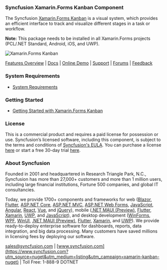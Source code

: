 ### Syncfusion Xamarin.Forms Kanban Component
The Syncfusion [Xamarin.Forms Kanban](https://www.syncfusion.com/xamarin-ui-controls/xamarin-kanban-board?utm_source=nuget&utm_medium=listing&utm_campaign=xamarin-kanban-nuget) is a visual system, which provides an efficient interface to track and visualize different stages in a task or workflow.

**Note:** This package needs to be installed in all Xamarin.Forms projects (PCL/.NET Standard, Android, iOS, and UWP).
	  
![Xamarin.Forms Kanban](https://cdn.syncfusion.com/nuget-readme/xamarin/xamarin_forms_kanban.png)

[Features Overview](https://www.syncfusion.com/xamarin-ui-controls/xamarin-kanban-board?utm_source=nuget&utm_medium=listing&utm_campaign=xamarin-kanban-nuget) | [Docs](https://help.syncfusion.com/xamarin/kanban-board/getting-started?utm_source=nuget&utm_medium=listing&utm_campaign=xamarin-kanban-nuget) | [Online Demo](https://github.com/syncfusion/xamarin-demos?utm_source=nuget&utm_medium=listing&utm_campaign=xamarin-kanban-nuget) | [Support](https://www.syncfusion.com/support/directtrac/incidents/newincident?utm_source=nuget&utm_medium=listing&utm_campaign=xamarin-kanban-nuget) | [Forums](https://www.syncfusion.com/forums/xamarin.forms?utm_source=nuget&utm_medium=listing&utm_campaign=xamarin-kanban-nuget) | [Feedback](https://www.syncfusion.com/feedback/xamarin-forms?utm_source=nuget&utm_medium=listing&utm_campaign=xamarin-kanban-nuget)

### System Requirements

* [System Requirements](https://help.syncfusion.com/xamarin/installation/system-requirements?utm_source=nuget&utm_medium=listing&utm_campaign=xamarin-kanban-nuget)

### Getting Started

* [Getting Started with Xamarin.Forms Kanban](https://help.syncfusion.com/xamarin/kanban-board/getting-started?utm_source=nuget&utm_medium=listing&utm_campaign=xamarin-kanban-nuget)

### License

This is a commercial product and requires a paid license for possession or use. Syncfusion’s licensed software, including this component, is subject to the terms and conditions of [Syncfusion's EULA](https://www.syncfusion.com/eula/es/?utm_source=nuget&utm_medium=listing&utm_campaign=xamarin-kanban-nuget). You can purchase a license [here](https://www.syncfusion.com/sales/products?utm_source=nuget&utm_medium=listing&utm_campaign=xamarin-kanban-nuget) or start a free 30-day trial [here](https://www.syncfusion.com/account/manage-trials/start-trials?utm_source=nuget&utm_medium=listing&utm_campaign=xamarin-kanban-nuget).

### About Syncfusion

Founded in 2001 and headquartered in Research Triangle Park, N.C., Syncfusion has more than 27,000+ customers and more than 1 million users, including large financial institutions, Fortune 500 companies, and global IT consultancies.
 
Today, we provide 1700+ components and frameworks for web ([Blazor](https://www.syncfusion.com/blazor-components?utm_source=nuget&utm_medium=listing&utm_campaign=xamarin-kanban-nuget), [Flutter](https://www.syncfusion.com/flutter-widgets?utm_source=nuget&utm_medium=listing&utm_campaign=xamarin-kanban-nuget), [ASP.NET Core](https://www.syncfusion.com/aspnet-core-ui-controls?utm_source=nuget&utm_medium=listing&utm_campaign=xamarin-kanban-nuget), [ASP.NET MVC](https://www.syncfusion.com/aspnet-mvc-ui-controls?utm_source=nuget&utm_medium=listing&utm_campaign=xamarin-kanban-nuget), [ASP.NET Web Forms](https://www.syncfusion.com/jquery/aspnet-webforms-ui-controls?utm_source=nuget&utm_medium=listing&utm_campaign=xamarin-kanban-nuget), [JavaScript](https://www.syncfusion.com/javascript-ui-controls?utm_source=nuget&utm_medium=listing&utm_campaign=xamarin-kanban-nuget), [Angular](https://www.syncfusion.com/angular-ui-components?utm_source=nuget&utm_medium=listing&utm_campaign=xamarin-kanban-nuget), [React](https://www.syncfusion.com/react-ui-components?utm_source=nuget&utm_medium=listing&utm_campaign=xamarin-kanban-nuget), [Vue](https://www.syncfusion.com/vue-ui-components?utm_source=nuget&utm_medium=listing&utm_campaign=xamarin-kanban-nuget), and [jQuery](https://www.syncfusion.com/jquery-ui-widgets?utm_source=nuget&utm_medium=listing&utm_campaign=xamarin-kanban-nuget)), mobile ([.NET MAUI (Preview)](https://www.syncfusion.com/maui-controls?utm_source=nuget&utm_medium=listing&utm_campaign=xamarin-kanban-nuget), [Flutter](https://www.syncfusion.com/flutter-widgets?utm_source=nuget&utm_medium=listing&utm_campaign=xamarin-kanban-nuget), [Xamarin](https://www.syncfusion.com/xamarin-ui-controls?utm_source=nuget&utm_medium=listing&utm_campaign=xamarin-kanban-nuget), [UWP](https://www.syncfusion.com/uwp-ui-controls?utm_source=nuget&utm_medium=listing&utm_campaign=xamarin-kanban-nuget), and [JavaScript](https://www.syncfusion.com/javascript-ui-controls?utm_source=nuget&utm_medium=listing&utm_campaign=xamarin-kanban-nuget)), and desktop development ([WinForms](https://www.syncfusion.com/winforms-ui-controls?utm_source=nuget&utm_medium=listing&utm_campaign=xamarin-kanban-nuget), [WPF](https://www.syncfusion.com/wpf-controls?utm_source=nuget&utm_medium=listing&utm_campaign=xamarin-kanban-nuget), [WinUI](https://www.syncfusion.com/winui-controls?utm_source=nuget&utm_medium=listing&utm_campaign=xamarin-kanban-nuget), [.NET MAUI (Preview)](https://www.syncfusion.com/maui-controls?utm_source=nuget&utm_medium=listing&utm_campaign=xamarin-kanban-nuget), [Flutter](https://www.syncfusion.com/flutter-widgets?utm_source=nuget&utm_medium=listing&utm_campaign=xamarin-kanban-nuget), [Xamarin](https://www.syncfusion.com/xamarin-ui-controls?utm_source=nuget&utm_medium=listing&utm_campaign=xamarin-kanban-nuget), and [UWP](https://www.syncfusion.com/uwp-ui-controls?utm_source=nuget&utm_medium=listing&utm_campaign=xamarin-kanban-nuget)). We provide ready-to-deploy enterprise software for dashboards, reports, data integration, and big data processing. Many customers have saved millions in licensing fees by deploying our software.

[sales@syncfusion.com](mailto:sales@syncfusion.com?Subject=Syncfusion%20Xamarin.Forms%20Kanban-%20NuGet) | [www.syncfusion.com](https://www.syncfusion.com?utm_source=nuget&utm_medium=listing&utm_campaign=xamarin-kanban-nuget) | Toll Free: 1-888-9 DOTNET